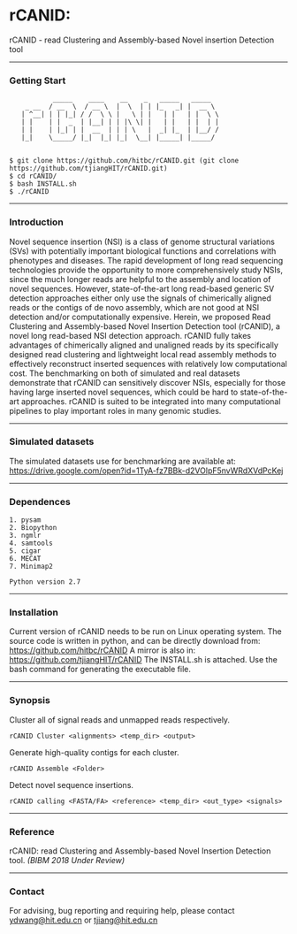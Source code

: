 # rCANID: 
rCANID - read Clustering and Assembly-based Novel insertion Detection tool

---
### Getting Start
	           _____    ____    __    _   _____   _____
	    _ __  / __  \  / __ \  |  \  | | |_   _| |  __ \
	   | ^__| | | |_| / /  \ \ |   \ | |   | |   | |  \ \
	   | |    | |  _  | |__| | | |\ \| |   | |   | |  | |
	   | |    | |_| | |  __  | | | \   |  _| |_  | |__/ /
	   |_|    \_____/ |_|  |_| |_|  \__| |_____| |_____/
     
	
	$ git clone https://github.com/hitbc/rCANID.git (git clone https://github.com/tjiangHIT/rCANID.git)
	$ cd rCANID/
	$ bash INSTALL.sh
	$ ./rCANID

---

### Introduction

Novel sequence insertion (NSI) is a class of genome structural variations (SVs) with potentially important biological functions and correlations with phenotypes and diseases. The rapid development of long read sequencing technologies provide the opportunity to more comprehensively study NSIs, since the much longer reads are helpful to the assembly and location of novel sequences. However, state-of-the-art long read-based generic SV detection approaches either only use the signals of chimerically aligned reads or the contigs of de novo assembly, which are not good at NSI detection and/or computationally expensive. Herein, we proposed Read Clustering and Assembly-based Novel Insertion Detection tool (rCANID), a novel long read-based NSI detection approach. rCANID fully takes advantages of chimerically aligned and unaligned reads by its specifically designed read clustering and lightweight local read assembly methods to effectively reconstruct inserted sequences with relatively low computational cost. The benchmarking on both of simulated and real datasets demonstrate that rCANID can sensitively discover NSIs, especially for those having large inserted novel sequences, which could be hard to state-of-the-art approaches. rCANID is suited to be integrated into many computational pipelines to play important roles in many genomic studies.

---

### Simulated datasets

The simulated datasets use for benchmarking are available at: https://drive.google.com/open?id=1TyA-fz7BBk-d2VOlpF5nvWRdXVdPcKej

---
### Dependences
	
	1. pysam
	2. Biopython
	3. ngmlr
	4. samtools
	5. cigar
    6. MECAT
    7. Minimap2

	Python version 2.7

---
### Installation

Current version of rCANID needs to be run on Linux operating system.
The source code is written in python, and can be directly download from: https://github.com/hitbc/rCANID 
A mirror is also in: https://github.com/tjiangHIT/rCANID
The INSTALL.sh is attached. Use the bash command for generating the executable file.

---
### Synopsis
Cluster all of signal reads and unmapped reads respectively.

	rCANID Cluster <alignments> <temp_dir> <output>

Generate high-quality contigs for each cluster.

	rCANID Assemble <Folder>

Detect novel sequence insertions.

	rCANID calling <FASTA/FA> <reference> <temp_dir> <out_type> <signals>

---
### Reference
rCANID: read Clustering and Assembly-based Novel Insertion Detection tool. *(BIBM 2018 Under Review)*

---
### Contact
For advising, bug reporting and requiring help, please contact ydwang@hit.edu.cn or tjiang@hit.edu.cn
